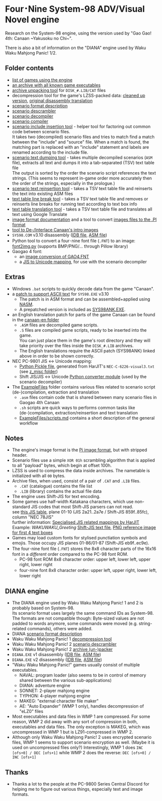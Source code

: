 # Four･Nine System-98 ADV/Visual Novel engine

Research on the System-98 engine, using the version used by "Gao Gao! 4th: Canaan ~Yakusoku no Chi~".

There is also a bit of information on the "DIANA" engine used by Waku Waku Mahjong Panic! 1/2.

## Folder contents

- [list of games using the engine](game-list.md)
- [an archive with all known game executables](executables.7z)
- [archive unpacking tool](Unpack.py) for `DISK_#.LIB/CAT` files
- decompression tool for the game's LZSS-packed data: [cleaned up version](Decompress.py), [original disassembly translation](Decompress.py.bak)
- [scenario format description](SceneFormat.txt)
- [scenario descrambler](ScenarioDecode.py)
- [scenario decompiler](ScenarioDecompile.py)
- [scenario compiler](ScenarioCompile.py)
- [scenario include insertion tool](ScenarioIncludeInsert.py) - helper tool for factoring out common code between scenario files.  
  It takes two (decompiled) scenario files and tries to match find a match between the "include" and "source" file.
  When a match is found, the matching part is replaced with an "include" statement and labels are renamed according to the include file.
- [scenario text dumping tool](ScenarioTsvDump.py) - takes multiple decompiled scenarios (`ASM` file), extracts all text and dumps it into a tab-separated (TSV) text table file  
  The output is sorted by the order the scenario script references the text strings. (This seems to represent in-game order more accurately then the order of the strings, especially in the prologue.)
- [scenario text reinsertion tool](ScenarioTsvReinsert.py) - takes a TSV text table file and reinserts the text into existing ASM files
- [text table line break tool](tsvLineBreak.py) - takes a TSV text table file and removes or reinserts line breaks for running text according to text box info
- [text table translation tool](tsvTranslate.py) - takes a TSV text table file and translates all text using Google Translate
- [image format documentation](ImageFormat.txt) and a tool to convert [images files to the .PI format](Graphics2Pi.py)
- [tool to De-/Interlace Canaan's intro images](PrologueImgInterlace.py)
- `SYS98.COM` v3.10 disassembly ([IDB file](SYS98.idb), [ASM file](SYS98.asm))
- Python tool to convert a four･nine font file (`.FNT`) to an image: [font2img.py](font2img.py) (supports BMP/PNG/... through Pillow library)
- Gaogao 4 font:
  - an [image conversion of GAO4.FNT](GAO4_FNT.PNG)
  - a [JIS to Unicode mapping](Gao4-Font.txt), for use with the scenario decompiler

## Extras

- Windows `.bat` scripts to quickly decode data from the game "Canaan".
- a [patch to support ASCII text](Sys98_ANK-patch.asm) for `SYS98.EXE` v3.10
  - The patch is in ASM format and can be assembled+applied using [NASM](https://www.nasm.us/).
  - A prepatched version is included as [SYS98ANK.EXE](SYS98ANK.EXE).
- an English translation patch for parts of the game Canaan can be found in the [canaan-en folder](canaan-en)
  - `.ASM` files are decompiled game scripts.
  - `.S` files are compiled game scripts, ready to be inserted into the game.  
    You can just place them in the game's root directory and they will take priority over the files inside the `DISK_#.LIB` archives.
  - The English translations require the ASCII patch (SYS98ANK) linked above in order to be shown correctly.
- NEC PC-9801 JIS ↔ Unicode mapping:
  - [Python Pickle file](NEC-C-6226-lut.pkl), generated from HarJIT's `NEC-C-6226-visual3.txt` (see [z\_misc folder](z_misc/README.md))
  - Shift JIS/JIS ↔ Unicode [Python converter module](nec_jis_conv.py) (used by the scenario decompiler)
- The [ExampleFiles](ExampleFiles) folder contains various files related to scenario script (de-)compilation, extraction and translation
  - `.asm` files contain code that is shared between many scenario files in Gaogao 4th Canaan
  - `.sh` scripts are quick ways to performs common tasks like (de-)compilation, extraction/reinsertion and text translation
  - [ExampleFiles/scripts.md](ExampleFiles/scripts.md) contains a short description of the general workflow

## Notes

- The engine's image format is the [Pi image format](https://mooncore.eu/bunny/txt/pi-pic.htm), but with stripped header.
- Scenario files use a simple `XOR 01h` scrambling algorithm that is applied to all "payload" bytes, which begin at offset 100h.
- LZSS is used to compress the data inside archives. The nametable is initialized with all `00` bytes.
- Archive files, when used, consist of a pair of `.CAT` and `.LIB` files.
  - `.CAT` (catalogue) contains the file list
  - `.LIB` (library) contains the actual file data
- The engine uses Shift-JIS for text encoding.
- Some games use half-width Katakana characters, which use non-standard JIS codes that most Shift-JIS parsers can not read.  
  see [this JIS table](https://harjit.moe/jistables2/jisplane1a.html), plane 01-10 (JIS 2a21..2a7e / Shift-JIS 859f..85fc), column "NEC 78JIS"  
  further information: [Specialised JIS related mappings by HarJIT](https://harjit.moe/jismappings.html)  
  Example: *WAKUWAKU\_Greeting* [Shift-JIS text file](ExampleFiles/WAKUWAKU_Greeting.txt), [PNG reference image for first 4 text boxes](ExampleFiles/WAKUWAKU_Greeting.png)
- Games may load custom fonts for stylised punctiation symbols and emojis.
  Those occupy JIS planes 01-86/01-87 (Shift-JIS eb9f..ec9e).
- The four･nine font file (`.FNT`) stores the 8x8 character parts of the 16x16 font in a *different* order compared to the PC-98 font ROM.
  - PC-98 font ROM 8x8 character order: upper left, lower left, upper right, lower right
  - four･nine font 8x8 character order: upper left, upper right, lower left, lower right

## DIANA engine

- The DIANA engine used by Waku Waku Mahjong Panic! 1 and 2 is probably based on System-98.  
  Its scenario format uses largely the same command IDs as System-98.  
  The formats are not compatible though: Byte-sized values are not padded to words anymore, some commands were moved (e.g. string-related commands), others were added.
- DIANA [scenario format description](Diana_SceneFormat.txt)
- Waku Waku Mahjong Panic! 1 [decompression tool](wmp1_decompress.py)
- Waku Waku Mahjong Panic! 2 [scenario descrambler](wmp2_dsd_decode.py)
- Waku Waku Mahjong Panic! 2 [archive (un-)packer](wmp2_packer.py)
- `DIANA.EXE` v1 disassembly ([IDB file](DIANA_v1.idb), [ASM file](DIANA_v1.asm))
- `DIANA.EXE` v2 disassembly ([IDB file](DIANA_v2.idb), [ASM file](DIANA_v2.asm))
- "Waku Waku Mahjong Panic!" games usually consist of multiple executables.
  - NAVAL: program loader (also seems to be in control of memory shared between the various sub-applications)
  - DIANA: adventure engine
  - SONNET: 2-player mahjong engine
  - TYPHON: 4-player mahjong engine
  - MAKEG: "external character file maker"
  - AE: "Auto Expander" (WMP 1 only), handles decompression of "eLZ0" files
- Most executables and data files in WMP 1 are compressed. For some reason, WMP 2 did away with any sort of compression in both, executables and data files.
  The only exception is MAKEG, which was uncompressed in WMP 1 but is LZ91-compressed in WMP 2.
- Although only Waku Waku Mahjong Panic! 2 uses encrypted scenario files, WMP 1 seems to support scenario encryption as well. (Maybe it is used on uncompressed files only?)
  Interestingly, WMP 1 does `INC [ofs+0] / DEC [ofs+1]` while WMP 2 does the reverse: `DEC [ofs+0] / INC [ofs+1]`

## Thanks

- Thanks a lot to the people at the PC-9800 Series Central Discord for helping me to figure out various things, especially text and image formats.
